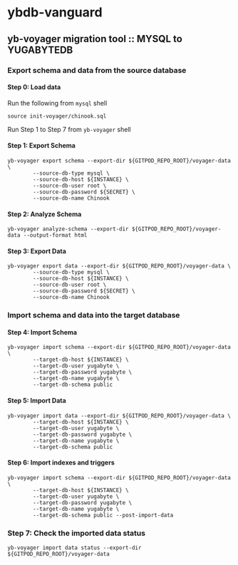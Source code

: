 # ybdb-vanguard


## yb-voyager migration tool :: MYSQL to YUGABYTEDB

### Export schema and data from the source database

#### Step 0: Load data
Run the following from `mysql` shell
```
source init-voyager/chinook.sql
```

Run Step 1 to Step 7 from `yb-voyager` shell
#### Step 1: Export Schema
```
yb-voyager export schema --export-dir ${GITPOD_REPO_ROOT}/voyager-data \
        --source-db-type mysql \
        --source-db-host ${INSTANCE} \
        --source-db-user root \
        --source-db-password ${SECRET} \
        --source-db-name Chinook
```

#### Step 2: Analyze Schema
```
yb-voyager analyze-schema --export-dir ${GITPOD_REPO_ROOT}/voyager-data --output-format html
```


#### Step 3: Export Data
```
yb-voyager export data --export-dir ${GITPOD_REPO_ROOT}/voyager-data \
        --source-db-type mysql \
        --source-db-host ${INSTANCE} \
        --source-db-user root \
        --source-db-password ${SECRET} \
        --source-db-name Chinook
```

### Import schema and data into the target database

#### Step 4: Import Schema
```
yb-voyager import schema --export-dir ${GITPOD_REPO_ROOT}/voyager-data \
        --target-db-host ${INSTANCE} \
        --target-db-user yugabyte \
        --target-db-password yugabyte \
        --target-db-name yugabyte \
        --target-db-schema public
```

#### Step 5: Import Data
```
yb-voyager import data --export-dir ${GITPOD_REPO_ROOT}/voyager-data \
        --target-db-host ${INSTANCE} \
        --target-db-user yugabyte \
        --target-db-password yugabyte \
        --target-db-name yugabyte \
        --target-db-schema public
```

#### Step 6: Import indexes and triggers
```
yb-voyager import schema --export-dir ${GITPOD_REPO_ROOT}/voyager-data \
        --target-db-host ${INSTANCE} \
        --target-db-user yugabyte \
        --target-db-password yugabyte \
        --target-db-name yugabyte \
        --target-db-schema public --post-import-data
```

### Step 7: Check the imported data status
```
yb-voyager import data status --export-dir ${GITPOD_REPO_ROOT}/voyager-data
```
